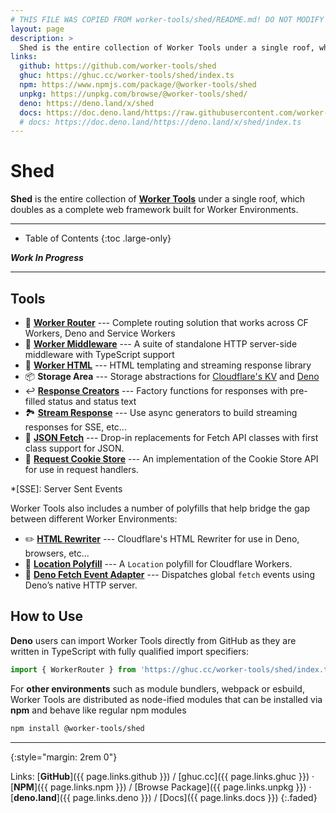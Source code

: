```yaml
---
# THIS FILE WAS COPIED FROM worker-tools/shed/README.md! DO NOT MODIFY DIRECTLY!
layout: page
description: >
  Shed is the entire collection of Worker Tools under a single roof, which doubles as a complete web framework built for Worker Environments.
links:
  github: https://github.com/worker-tools/shed
  ghuc: https://ghuc.cc/worker-tools/shed/index.ts
  npm: https://www.npmjs.com/package/@worker-tools/shed
  unpkg: https://unpkg.com/browse/@worker-tools/shed/
  deno: https://deno.land/x/shed
  docs: https://doc.deno.land/https://raw.githubusercontent.com/worker-tools/shed/master/index.ts
  # docs: https://doc.deno.land/https://deno.land/x/shed/index.ts
---
```


# Shed
__Shed__ is the entire collection of [__Worker Tools__](https://workers.tools) under a single roof, which doubles as a complete web framework built for Worker Environments.

***

<noscript></noscript>
* Table of Contents
{:toc .large-only}

___Work In Progress___

***

## Tools
- 🧭 [__Worker Router__](../router) --- Complete routing solution that works across CF Workers, Deno and Service Workers
- 🔋 [__Worker Middleware__](../middleware) --- A suite of standalone HTTP server-side middleware with TypeScript support
- 📄 [__Worker HTML__](../html) --- HTML templating and streaming response library
- 📦 __Storage Area__ --- Storage abstractions for [Cloudflare's KV](../cloudflare-kv-storage) and [Deno](../deno-kv-storage)
- ↩️ [__Response Creators__](../response-creators) --- Factory functions for responses with pre-filled status and status text
- 🏞 [__Stream Response__](../stream-response) --- Use async generators to build streaming responses for SSE, etc...
- 🥏 [__JSON Fetch__](../json-fetch) --- Drop-in replacements for Fetch API classes with first class support for JSON.
- 🍪 [__Request Cookie Store__](../request-cookie-store) --- An implementation of the Cookie Store API for use in request handlers.
<!-- - 🍪 [__Signed Cookie Store__](../signed-cookie-store) --- An implementation of the Cookie Store API for use in request handlers. -->
<!-- - 🍪 [__Encrypted Cookie Store__](../encrypted-cookie-store) --- An implementation of the Cookie Store API for use in request handlers. -->
<!-- - ⏱ [__Resolvable Promise__](../resolvable-promise) --- A promise that is resolvable or rejectable after it was created. -->
<!-- - ⏱ [__Extendable Promise__](../extendable-promise) --- A promise that can be delayed/extended via repeated calls to `waitUntil`. -->
<!-- - ❓ __JSON Parse Stream__ --- TODO -->
<!-- - ❓ __JSON Stringify Stream__ --- TODO -->

*[SSE]: Server Sent Events

Worker Tools also includes a number of polyfills that help bridge the gap between different Worker Environments:
- ✏️ [__HTML Rewriter__](../html-rewriter) --- Cloudflare's HTML Rewriter for use in Deno, browsers, etc...
- 📍 [__Location Polyfill__](../location-polyfill) --- A `Location` polyfill for Cloudflare Workers.
- 🦕 [__Deno Fetch Event Adapter__](../deno-fetch-event-adapter) --- Dispatches global `fetch` events using Deno’s native HTTP server.

## How to Use
__Deno__ users can import Worker Tools directly from GitHub as they are written in TypeScript with fully qualified import specifiers:

```js
import { WorkerRouter } from 'https://ghuc.cc/worker-tools/shed/index.ts'
```

For __other environments__ such as module bundlers, webpack or esbuild, Worker Tools are distributed as node-ified modules that can be installed via __npm__ and behave like regular npm modules

```sh
npm install @worker-tools/shed
```

***
{:style="margin: 2rem 0"}

Links:
[__GitHub__]({{ page.links.github }})
/ [ghuc.cc]({{ page.links.ghuc }})
· [__NPM__]({{ page.links.npm }}) 
/ [Browse Package]({{ page.links.unpkg }})
· [__deno.land__]({{ page.links.deno }})
/ [Docs]({{ page.links.docs }})
{:.faded}
<br/>